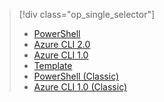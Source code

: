 > [!div class="op_single_selector"]
> * [PowerShell](../articles/virtual-machines/windows/multiple-nics.md)
> * [Azure CLI 2.0](../articles/virtual-machines/linux/multiple-nics.md)
> * [Azure CLI 1.0](../articles/virtual-machines/linux/multiple-nics-nodejs.md)
> * [Template](../articles/virtual-network/virtual-network-deploy-multinic-arm-template.md)
> * [PowerShell (Classic)](../articles/virtual-network/virtual-network-deploy-multinic-classic-ps.md)
> * [Azure CLI 1.0 (Classic)](../articles/virtual-network/virtual-network-deploy-multinic-classic-cli.md)